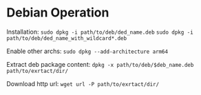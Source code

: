 # Debian Operation
Installation:
`sudo dpkg -i path/to/deb/ded_name.deb`
`sudo dpkg -i path/to/deb/ded_name_with_wildcard*.deb`

Enable other archs:
`sudo dpkg --add-architecture arm64`

Extract deb package content:
`dpkg -x path/to/deb/$deb_name.deb path/to/exrtact/dir/`

Download http url:
`wget url -P path/to/exrtact/dir/`

